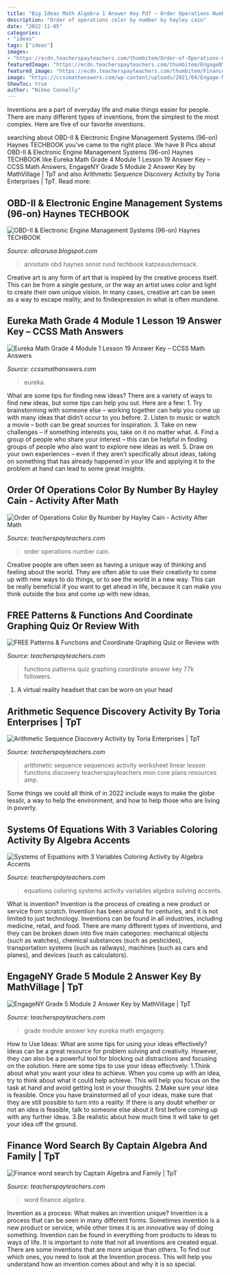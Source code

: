 ```yaml
---
title: "Big Ideas Math Algebra 1 Answer Key Pdf ~ Order Operations Number Cain"
description: "Order of operations color by number by hayley cain"
date: "2022-11-05"
categories:
- "ideas"
tags: ["ideas"]
images:
- "https://ecdn.teacherspayteachers.com/thumbitem/Order-of-Operations-Color-By-Number-2400405-1496316012/original-2400405-3.jpg"
featuredImage: "https://ecdn.teacherspayteachers.com/thumbitem/EngageNY-Grade-5-Module-2-Answer-Key-1425329-1500875451/original-1425329-4.jpg"
featured_image: "https://ecdn.teacherspayteachers.com/thumbitem/Finance-word-search-3772890-1524227696/original-3772890-1.jpg"
image: "https://ccssmathanswers.com/wp-content/uploads/2021/04/Engage-NY-Eureka-Math-4th-Grade-Module-1-Lesson-19-Answer-Key-Eureka-Math-Grade-4-Module-1-Lesson-19-Homework-Answer-Key-Question-1-768x474.jpg"
ShowToc: true
author: "Nikko Connelly"
---
```



Inventions are a part of everyday life and make things easier for people. There are many different types of inventions, from the simplest to the most complex. Here are five of our favorite inventions.

	

		
searching about OBD-II &amp; Electronic Engine Management Systems (96-on) Haynes TECHBOOK you've came to the right place. We have 8 Pics about OBD-II &amp; Electronic Engine Management Systems (96-on) Haynes TECHBOOK like Eureka Math Grade 4 Module 1 Lesson 19 Answer Key – CCSS Math Answers, EngageNY Grade 5 Module 2 Answer Key by MathVillage | TpT and also Arithmetic Sequence Discovery Activity by Toria Enterprises | TpT. Read more:
		
    
## OBD-II &amp; Electronic Engine Management Systems (96-on) Haynes TECHBOOK

<img loading=lazy src="https://images-na.ssl-images-amazon.com/images/I/81R%2BW4wlyDL.png" onerror="this.onerror=null;this.src='https://tse1.mm.bing.net/th?id=OIP.QVVeaVbBXAuhmFfChCSnAAHaL2&amp;pid=15.1';" alt="OBD-II &amp; Electronic Engine Management Systems (96-on) Haynes TECHBOOK">

_Source: allcarusa.blogspot.com_

>annotate obd haynes sonst rund techbook katzeausdemsack. 

	

Creative art is any form of art that is inspired by the creative process itself. This can be from a single gesture, or the way an artist uses color and light to create their own unique vision. In many cases, creative art can be seen as a way to escape reality, and to findexpression in what is often mundane.

    
## Eureka Math Grade 4 Module 1 Lesson 19 Answer Key – CCSS Math Answers

<img loading=lazy src="https://ccssmathanswers.com/wp-content/uploads/2021/04/Engage-NY-Eureka-Math-4th-Grade-Module-1-Lesson-19-Answer-Key-Eureka-Math-Grade-4-Module-1-Lesson-19-Homework-Answer-Key-Question-1-768x474.jpg" onerror="this.onerror=null;this.src='https://tse3.mm.bing.net/th?id=OIP.k6kj73xksXcqFIOGFmasCwHaEk&amp;pid=15.1';" alt="Eureka Math Grade 4 Module 1 Lesson 19 Answer Key – CCSS Math Answers">

_Source: ccssmathanswers.com_

>eureka. 

	

What are some tips for finding new ideas?
There are a variety of ways to find new ideas, but some tips can help you out. Here are a few: 1. Try brainstorming with someone else – working together can help you come up with many ideas that didn’t occur to you before. 2. Listen to music or watch a movie – both can be great sources for inspiration. 3. Take on new challenges – if something interests you, take on it no matter what. 4. Find a group of people who share your interest – this can be helpful in finding groups of people who also want to explore new ideas as well. 5. Draw on your own experiences – even if they aren’t specifically about ideas, taking on something that has already happened in your life and applying it to the problem at hand can lead to some great insights.

    
## Order Of Operations Color By Number By Hayley Cain - Activity After Math

<img loading=lazy src="https://ecdn.teacherspayteachers.com/thumbitem/Order-of-Operations-Color-By-Number-2400405-1496316012/original-2400405-3.jpg" onerror="this.onerror=null;this.src='https://tse2.mm.bing.net/th?id=OIP.WFd4IKt-560rBBWu31-6BAAAAA&amp;pid=15.1';" alt="Order of Operations Color By Number by Hayley Cain - Activity After Math">

_Source: teacherspayteachers.com_

>order operations number cain. 

	

Creative people are often seen as having a unique way of thinking and feeling about the world. They are often able to use their creativity to come up with new ways to do things, or to see the world in a new way. This can be really beneficial if you want to get ahead in life, because it can make you think outside the box and come up with new ideas.

    
## FREE Patterns &amp; Functions And Coordinate Graphing Quiz Or Review With

<img loading=lazy src="https://ecdn.teacherspayteachers.com/thumbitem/FREE-Patterns-Functions-and-Coordinate-Graphing-Quiz-or-Review-with-Answer-Key-1551913769/original-440932-3.jpg" onerror="this.onerror=null;this.src='https://tse3.mm.bing.net/th?id=OIP.MS0AjiXPEuB9zTu7qJTahgAAAA&amp;pid=15.1';" alt="FREE Patterns &amp; Functions and Coordinate Graphing Quiz or Review with">

_Source: teacherspayteachers.com_

>functions patterns quiz graphing coordinate answer key 77k followers. 

	

1. A virtual reality headset that can be worn on your head

    
## Arithmetic Sequence Discovery Activity By Toria Enterprises | TpT

<img loading=lazy src="https://ecdn.teacherspayteachers.com/thumbitem/Arithmetic-Sequence-Discovery-Activity-1747246-1425560740/original-1747246-1.jpg" onerror="this.onerror=null;this.src='https://tse4.mm.bing.net/th?id=OIP.Xx0cXSHESoQn-T4koaImqAAAAA&amp;pid=15.1';" alt="Arithmetic Sequence Discovery Activity by Toria Enterprises | TpT">

_Source: teacherspayteachers.com_

>arithmetic sequence sequences activity worksheet linear lesson functions discovery teacherspayteachers mon core plans resources amp. 

	

Some things we could all think of in 2022 include ways to make the globe lessôr, a way to help the environment, and how to help those who are living in poverty.

    
## Systems Of Equations With 3 Variables Coloring Activity By Algebra Accents

<img loading=lazy src="https://ecdn.teacherspayteachers.com/thumbitem/Solving-Systems-of-Equations-with-3-Variables-Coloring-Activity-2889220-1501266758/original-2889220-2.jpg" onerror="this.onerror=null;this.src='https://tse3.mm.bing.net/th?id=OIP.rmDaEuorrRRWH9gSTJStKwAAAA&amp;pid=15.1';" alt="Systems of Equations with 3 Variables Coloring Activity by Algebra Accents">

_Source: teacherspayteachers.com_

>equations coloring systems activity variables algebra solving accents. 

	

What is invention?
Invention is the process of creating a new product or service from scratch. Invention has been around for centuries, and it is not limited to just technology. Inventions can be found in all industries, including medicine, retail, and food. There are many different types of inventions, and they can be broken down into five main categories: mechanical objects (such as watches), chemical substances (such as pesticides), transportation systems (such as railways), machines (such as cars and planes), and devices (such as calculators).

    
## EngageNY Grade 5 Module 2 Answer Key By MathVillage | TpT

<img loading=lazy src="https://ecdn.teacherspayteachers.com/thumbitem/EngageNY-Grade-5-Module-2-Answer-Key-1425329-1500875451/original-1425329-4.jpg" onerror="this.onerror=null;this.src='https://tse2.mm.bing.net/th?id=OIP.qd3HDlQlX6wMPwy9VWkfewAAAA&amp;pid=15.1';" alt="EngageNY Grade 5 Module 2 Answer Key by MathVillage | TpT">

_Source: teacherspayteachers.com_

>grade module answer key eureka math engageny. 

	

How to Use Ideas: What are some tips for using your ideas effectively?
Ideas can be a great resource for problem solving and creativity. However, they can also be a powerful tool for blocking out distractions and focusing on the solution. Here are some tips to use your ideas effectively:
1.Think about what you want your idea to achieve. When you come up with an idea, try to think about what it could help achieve. This will help you focus on the task at hand and avoid getting lost in your thoughts.
2.Make sure your idea is feasible. Once you have brainstormed all of your ideas, make sure that they are still possible to turn into a reality. If there is any doubt whether or not an idea is feasible, talk to someone else about it first before coming up with any further ideas.
3.Be realistic about how much time it will take to get your idea off the ground.

    
## Finance Word Search By Captain Algebra And Family | TpT

<img loading=lazy src="https://ecdn.teacherspayteachers.com/thumbitem/Finance-word-search-3772890-1524227696/original-3772890-1.jpg" onerror="this.onerror=null;this.src='https://tse3.mm.bing.net/th?id=OIP.Z6fc-VpsJcjHA7L324ubdQAAAA&amp;pid=15.1';" alt="Finance word search by Captain Algebra and Family | TpT">

_Source: teacherspayteachers.com_

>word finance algebra. 

	

Invention as a process: What makes an invention unique?
Invention is a process that can be seen in many different forms. Sometimes invention is a new product or service, while other times it is an innovative way of doing something. Invention can be found in everything from products to ideas to ways of life.
It is important to note that not all inventions are created equal. There are some inventions that are more unique than others. To find out which ones, you need to look at the Invention process. This will help you understand how an invention comes about and why it is so special.

